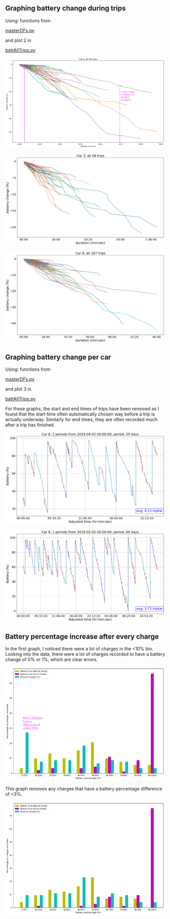 <h2>Graphing battery change during trips</h2>

Using: functions from 

[masterDFs.py](masterDFs.py)

and plot 2 in

[battAllTrips.py](battAllTrips.py)

![Graph1](./images/slide4_car6_annotation.png)

![Graph2](./images/slide5_car3.png)

![Graph3](./images/slide5_car8.png)

<h2>Graphing battery change per car</h2>

Using: functions from 

[masterDFs.py](masterDFs.py)

and plot 3 in

[battAllTrips.py](battAllTrips.py)

For these graphs, the start and end times of trips have been removed as I found that the start time often automatically chosen way before a trip is actually underway. Similarly for end times, they are often recorded much after a trip has finished. 

![Graph4](./images/slide8_car6.png)

![Graph5](./images/slide9_car8.png)

<h2>Battery percentage increase after every charge</h2>
In the first graph, I noticed there were a lot of charges in the <10% bin. Looking into the data, there were a lot of charges recorded to have a battery change of 0% or 1%, which are clear errors.

![Bins1](./images/bins_withUnder3.png)

This graph removes any charges that have a battery percentage difference of <3%.

![Bins2](./images/bins_withoutUnder3.png)
